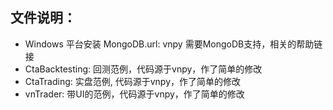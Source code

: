 
## 文件说明：
+ Windows 平台安装 MongoDB.url: vnpy 需要MongoDB支持，相关的帮助链接
+ CtaBacktesting: 回测范例，代码源于vnpy，作了简单的修改
+ CtaTrading: 实盘范例, 代码源于vnpy，作了简单的修改
+ vnTrader: 带UI的范例，代码源于vnpy，作了简单的修改




